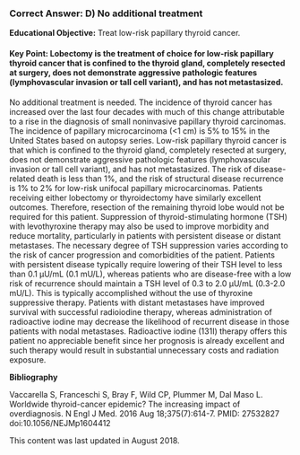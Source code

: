 
### Correct Answer: D) No additional treatment 

**Educational Objective:** Treat low-risk papillary thyroid cancer.

#### **Key Point:** Lobectomy is the treatment of choice for low-risk papillary thyroid cancer that is confined to the thyroid gland, completely resected at surgery, does not demonstrate aggressive pathologic features (lymphovascular invasion or tall cell variant), and has not metastasized.

No additional treatment is needed. The incidence of thyroid cancer has increased over the last four decades with much of this change attributable to a rise in the diagnosis of small noninvasive papillary thyroid carcinomas. The incidence of papillary microcarcinoma (<1 cm) is 5% to 15% in the United States based on autopsy series. Low-risk papillary thyroid cancer is that which is confined to the thyroid gland, completely resected at surgery, does not demonstrate aggressive pathologic features (lymphovascular invasion or tall cell variant), and has not metastasized. The risk of disease-related death is less than 1%, and the risk of structural disease recurrence is 1% to 2% for low-risk unifocal papillary microcarcinomas. Patients receiving either lobectomy or thyroidectomy have similarly excellent outcomes. Therefore, resection of the remaining thyroid lobe would not be required for this patient.
Suppression of thyroid-stimulating hormone (TSH) with levothyroxine therapy may also be used to improve morbidity and reduce mortality, particularly in patients with persistent disease or distant metastases. The necessary degree of TSH suppression varies according to the risk of cancer progression and comorbidities of the patient. Patients with persistent disease typically require lowering of their TSH level to less than 0.1 μU/mL (0.1 mU/L), whereas patients who are disease-free with a low risk of recurrence should maintain a TSH level of 0.3 to 2.0 μU/mL (0.3-2.0 mU/L). This is typically accomplished without the use of thyroxine suppressive therapy.
Patients with distant metastases have improved survival with successful radioiodine therapy, whereas administration of radioactive iodine may decrease the likelihood of recurrent disease in those patients with nodal metastases. Radioactive iodine (131I) therapy offers this patient no appreciable benefit since her prognosis is already excellent and such therapy would result in substantial unnecessary costs and radiation exposure.

**Bibliography**

Vaccarella S, Franceschi S, Bray F, Wild CP, Plummer M, Dal Maso L. Worldwide thyroid-cancer epidemic? The increasing impact of overdiagnosis. N Engl J Med. 2016 Aug 18;375(7):614-7. PMID: 27532827 doi:10.1056/NEJMp1604412

This content was last updated in August 2018.